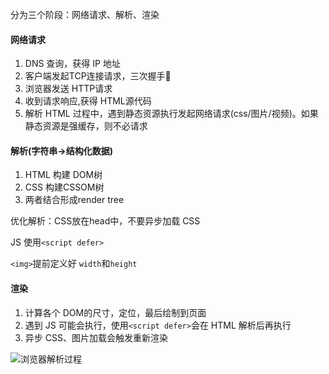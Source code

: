 
分为三个阶段：网络请求、解析、渲染

#### 网络请求

1. DNS 查询，获得 IP 地址
2. 客户端发起TCP连接请求，三次握手🤝
3. 浏览器发送 HTTP请求
4. 收到请求响应,获得 HTML源代码
5. 解析 HTML 过程中，遇到静态资源执行发起网络请求(css/图片/视频)。如果静态资源是强缓存，则不必请求


#### 解析(字符串->结构化数据)

1. HTML 构建 DOM树
2. CSS 构建CSSOM树
3. 两者结合形成render tree

优化解析：CSS放在head中，不要异步加载 CSS

JS 使用`<script defer>`

`<img>`提前定义好 `width`和`height`


#### 渲染

1. 计算各个 DOM的尺寸，定位，最后绘制到页面
2. 遇到 JS 可能会执行，使用`<script defer>`会在 HTML 解析后再执行
3. 异步 CSS、图片加载会触发重新渲染

![浏览器解析过程](https://github.com/fltenwall/JavaScript_Interview_Everything/tree/main/notes/%E6%B5%8F%E8%A7%88%E5%99%A8/imgs)